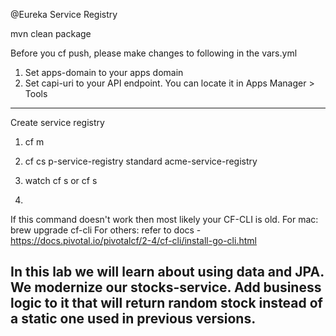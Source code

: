 @Eureka Service Registry

mvn clean package

Before you cf push, please make changes to following in the vars.yml
1. Set apps-domain to your apps domain
2. Set capi-uri to your API endpoint. You can locate it in Apps Manager > Tools

---
Create service registry

1. cf m

2. cf cs p-service-registry standard acme-service-registry

3. watch cf s or cf s

4. 


If this command doesn't work then most likely your CF-CLI is old.
For mac:
  brew upgrade cf-cli
For others:
  refer to docs - https://docs.pivotal.io/pivotalcf/2-4/cf-cli/install-go-cli.html

In this lab we will learn about using data and JPA.
We modernize our stocks-service. Add business logic to it that will return random stock instead of a static one used in previous versions.
---
